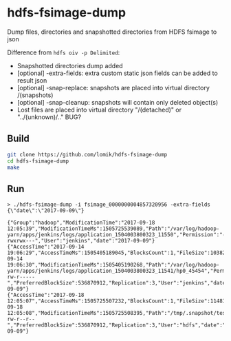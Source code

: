 # hdfs-fsimage-dump
Dump files, directories and snapshotted directories from HDFS fsimage to json

Difference from `hdfs oiv -p Delimited`:
* Snapshotted directories dump added
* [optional] -extra-fields: extra custom static json fields can be added to result json
* [optional] -snap-replace: snapshots are placed into virtual directory /(snapshots)
* [optional] -snap-cleanup: snapshots will contain only deleted object(s)
* Lost files are placed into virtual directory "/(detached)" or "../(unknown)/.." BUG?

## Build
```sh
git clone https://github.com/lomik/hdfs-fsimage-dump
cd hdfs-fsimage-dump
make
```

## Run
```
> ./hdfs-fsimage-dump -i fsimage_0000000004857320956 -extra-fields {\"date\":\"2017-09-09\"}

{"Group":"hadoop","ModificationTime":"2017-09-18 12:05:39","ModificationTimeMs":1505725539089,"Path":"/var/log/hadoop-yarn/apps/jenkins/logs/application_1504003800323_11550","Permission":"-rwxrwx---","User":"jenkins","date":"2017-09-09"}
{"AccessTime":"2017-09-14 19:06:29","AccessTimeMs":1505405189045,"BlocksCount":1,"FileSize":10382,"Group":"hadoop","ModificationTime":"2017-09-14 19:06:30","ModificationTimeMs":1505405190268,"Path":"/var/log/hadoop-yarn/apps/jenkins/logs/application_1504003800323_11541/hp0_45454","Permission":"-rw-r-----","PreferredBlockSize":536870912,"Replication":3,"User":"jenkins","date":"2017-09-09"}
{"AccessTime":"2017-09-18 12:05:07","AccessTimeMs":1505725507232,"BlocksCount":1,"FileSize":114819072,"Group":"hadoop","ModificationTime":"2017-09-18 12:05:08","ModificationTimeMs":1505725508395,"Path":"/tmp/.snapshot/testsnap_201070918/del_snap/snap_20170918.bin","Permission":"-rw-r--r--","PreferredBlockSize":536870912,"Replication":3,"User":"hdfs","date":"2017-09-09"}
```

